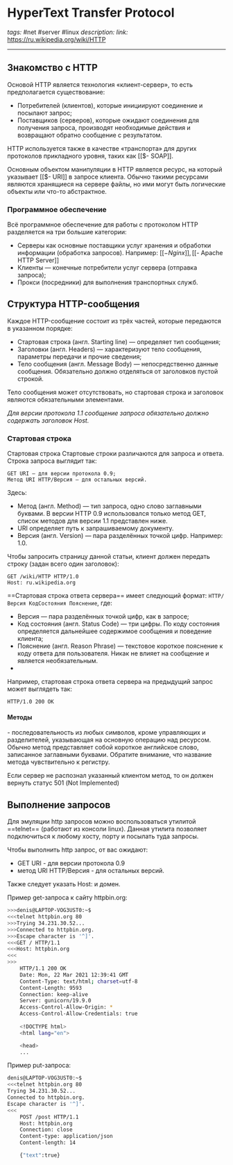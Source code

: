 # HyperText Transfer Protocol
*tags:* #net #server #linux
*description:* 
*link:* https://ru.wikipedia.org/wiki/HTTP

---

## Знакомство c HTTP
Основой HTTP является технология «клиент-сервер», то есть предполагается существование:

- Потребителей (клиентов), которые инициируют соединение и посылают запрос;
- Поставщиков (серверов), которые ожидают соединения для получения запроса, производят необходимые действия и возвращают обратно сообщение с результатом.

HTTP используется также в качестве «транспорта» для других протоколов прикладного уровня, таких как [[$- SOAP]].

Основным объектом манипуляции в HTTP является ресурс, на который указывает [[$- URI]] в запросе клиента. Обычно такими ресурсами являются хранящиеся на сервере файлы, но ими могут быть логические объекты или что-то абстрактное.

### Программное обеспечение
Всё программное обеспечение для работы с протоколом HTTP разделяется на три большие категории:

- Серверы как основные поставщики услуг хранения и обработки информации (обработка запросов). Например: [[$- Nginx]], [[$- Apache HTTP Server]]
- Клиенты — конечные потребители услуг сервера (отправка запроса);
- Прокси (посредники) для выполнения транспортных служб.

## Структура HTTP-сообщения
Каждое HTTP-сообщение состоит из трёх частей, которые передаются в указанном порядке:
- Стартовая строка (англ. Starting line) — определяет тип сообщения;
- Заголовки (англ. Headers) — характеризуют тело сообщения, параметры передачи и прочие сведения;
- Тело сообщения (англ. Message Body) — непосредственно данные сообщения. Обязательно должно отделяться от заголовков пустой строкой.

Тело сообщения может отсутствовать, но стартовая строка и заголовок являются обязательными элементами.

*Для версии протокола 1.1 сообщение запроса обязательно должно содержать заголовок Host.*

### Стартовая строка
Стартовая строка
Стартовые строки различаются для запроса и ответа. Строка запроса выглядит так:

```
GET URI — для версии протокола 0.9;
Метод URI HTTP/Версия — для остальных версий.
```
Здесь:
- Метод (англ. Method) — тип запроса, одно слово заглавными буквами. В версии HTTP 0.9 использовался только метод GET, список методов для версии 1.1 представлен ниже.
- URI определяет путь к запрашиваемому документу.
- Версия (англ. Version) — пара разделённых точкой цифр. Например: 1.0.

Чтобы запросить страницу данной статьи, клиент должен передать строку (задан всего один заголовок):
```
GET /wiki/HTTP HTTP/1.0
Host: ru.wikipedia.org
```

==Стартовая строка ответа сервера== имеет следующий формат: `HTTP/Версия КодСостояния Пояснение`, где:
- Версия — пара разделённых точкой цифр, как в запросе;
- Код состояния (англ. Status Code) — три цифры. По коду состояния определяется дальнейшее содержимое сообщения и поведение клиента;
- Пояснение (англ. Reason Phrase) — текстовое короткое пояснение к коду ответа для пользователя. Никак не влияет на сообщение и является необязательным.
- 
Например, стартовая строка ответа сервера на предыдущий запрос может выглядеть так:
```
HTTP/1.0 200 OK
```

#### Методы
\- последовательность из любых символов, кроме управляющих и разделителей, указывающая на основную операцию над ресурсом. Обычно метод представляет собой короткое английское слово, записанное заглавными буквами. Обратите внимание, что название метода чувствительно к регистру.

Если сервер не распознал указанный клиентом метод, то он должен вернуть статус 501 (Not Implemented)

## Выполнение запросов

Для эмуляции http запросов можно воспользоваться утилитой ==telnet== (работают из консоли linux). Данная утилита позволяет подключиться к любому хосту, порту и посылать туда запросы.

Чтобы выполнить http запрос, от вас ожидают:
- GET URI - для версии протокола 0.9
- метод URI HTTP/Версия - для остальных версий.

Также следует указать Host: и домен.

Пример get-запроса к сайту httpbin.org:
```bash
>>>denis@LAPTOP-VOG3UST0:~$
<<<telnet httpbin.org 80
>>>Trying 34.231.30.52...
>>>Connected to httpbin.org.
>>>Escape character is '^]'.
<<<GET / HTTP/1.1
<<<Host: httpbin.org
<<<
>>>
	HTTP/1.1 200 OK
	Date: Mon, 22 Mar 2021 12:39:41 GMT
	Content-Type: text/html; charset=utf-8
	Content-Length: 9593
	Connection: keep-alive
	Server: gunicorn/19.9.0
	Access-Control-Allow-Origin: *
	Access-Control-Allow-Credentials: true
	
	<!DOCTYPE html>
	<html lang="en">

	<head>
	...
```

Пример put-запроса:
```bash
denis@LAPTOP-VOG3UST0:~$ 
<<<telnet httpbin.org 80
Trying 34.231.30.52...
Connected to httpbin.org.
Escape character is '^]'.
<<<
	POST /post HTTP/1.1
	Host: httpbin.org
	Connection: close
	Content-type: application/json
	Content-length: 14

	{"text":true}
```